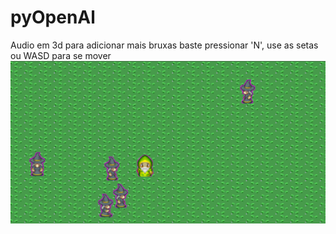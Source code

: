 # pyOpenAl
Audio em 3d
para adicionar mais bruxas baste pressionar 'N', use as setas ou WASD para se mover
![primeiro exemplo](https://github.com/daviporto/pyOpenAl/blob/master/prints/primeiroExemplo.png?raw=true)
